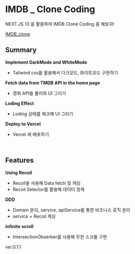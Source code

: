 # IMDB \_ Clone Coding

NEXT.JS 13 을 활용하여 IMDB Clone Coding 을 해보자!

[IMDB_clone](https://imdb-rouge.vercel.app/)

<!-- [Demo Blog](https://morethan-log.vercel.app) | [Demo Resume](https://morethan-log.vercel.app/resume) -->

## Summary

**Implement DarkMode and WhiteMode**

- Tailwind css를 활용해서 다크모드, 화이트모드 구현하기

**Fetch data from TMDB API in the home page**

- 영화 API를 불러와 UI 그리기

**Loding Effect**

- Loding 상태를 체크해 UI 그리기

**Deploy to Vercel**

- Vercel 에 배포하기

<br />

## Features

**Using Recoil**

- Recoil을 사용해 Data fetch 및 캐싱
- Recoil Selector를 활용해 데이터 정제

**DDD**

- Domain 분리, service, apiService를 통한 비즈니스 로직 분리
- service + Recoil 캐싱

**infinite scroll**

- IntersectionObserber를 사용해 무한 스크롤 구현

ver.0.1.1
